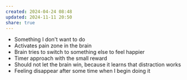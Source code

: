 ```yaml
---
created: 2024-04-24 08:48
updated: 2024-11-11 20:50
share: true
---
```

- Something I don't want to do
- Activates pain zone in the brain
- Brain tries to switch to something else to feel happier 
- Timer approach with the small reward 
- Should not let the brain win, because it learns that distraction works
- Feeling disappear after some time when I begin doing it